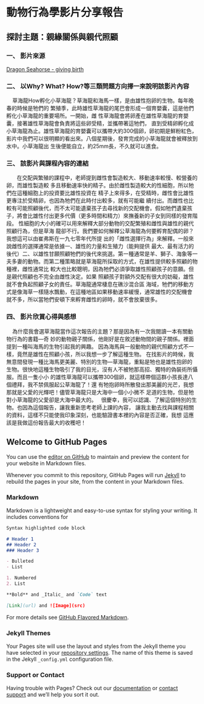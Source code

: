 # 動物行為學影片分享報告

## 探討主題：親緣關係與親代照顧



### 一、 影片來源

 [Dragon Seahorse - giving birth](https://www.youtube.com/watch?v=S9R1DIDVt9A&t=8s)

### 二、 以Why? What? How?等三類問題方向擇一來說明該影片內容
     
    草海龍How孵化小草海龍？草海龍和海馬一樣，是由雄性抱卵的生物。每年晚春的時候是牠們的
繁殖季，此時雄性草海龍的尾巴會形成一個育嬰囊，這是他們孵化小草海龍的重要場所。一開始，雌
性草海龍會將卵產在雄性草海龍的育嬰囊，接著雄性草海龍會負責將這些卵受精，並攜帶著這牠們，
直到受精卵孵化成小草海龍為止。雄性草海龍的育嬰囊可以攜帶大約300個卵，卵初期是鮮粉紅色，
影片中我們可以很明顯的看出來。八個星期後，發育完成的小草海龍就會被釋放到水中。小草海龍出
生後便能自立，約25mm長，不久就可以進食。

### 三、 該影片與課程內容的連結 
     
    在交配與繁殖的課程中，老師提到雌性會製造較大、移動速率較慢、較營養的卵，而雄性製造較
多且移動速率快的精子。由於雌性製造較大的性細胞，所以牠們在這種細胞上的投資要比雄性投資在
精子上來得多，在受精時，雌性會比雄性更專注於受精卵，也因為牠們在此時付出較多，就有可能繼
續付出。而雌性也比較有可能照顧後代，而不太可能遺棄孩子去尋找新的交配機會。假如牠們遺棄孩
子，將會比雄性付出更多代價（更多時間和精力）來撫養新的子女到同樣的發育階段。
    性細胞的大小的確可以用來解釋大部分動物的交配繁殖和雌性與雄性的親代照顧行為，但是草海
龍卻不行。我們要如何解釋公草海龍為何要孵育配偶的卵？我想這可以由崔弗斯在一九七零年代所提
出的「雌性選擇行為」來解釋。一般來說雌性的選擇通常是依據一、雄性的力量和生殖力（能夠提供
最大、最有活力的後代）二、以雄性甘願照顧牠們的後代來挑選。第一種通常是羊、獅子、海象等一
夫多妻的動物。而第二種策略就是草海龍所採取的方式，在雄性提供較多照顧的物種裡，雌性通常比
較大也比較聰明，因為牠們必須爭取雄性照顧孩子的意願。但是親代照顧也不完全由雌性決定。如果
照顧孩子對額外交配有很大的妨礙，雄性就不會負起照顧子女的責任。草海龍通常棲息在礁沙混合區
海域，牠們的移動方式是像海草一樣隨水飄動，在這種地區如果移動速率緩慢，通常雄性的交配機會
就不多，所以當牠們安頓下來孵育雌性的卵時，就不會放棄很多。

### 四、 影片欣賞心得與感想 
     
    為什麼我會選草海龍當作這次報告的主題？那是因為有一次我閱讀一本有關動物行為的書籍—奇
妙的動物親子關係，他剛好是在敘述動物間的親子關係。裡面提到一種叫海馬的生物引起我的興趣。
因為海馬與一般動物的親代照顧方式不一樣，竟然是雄性在照顧小孩，所以我想一步了解這種生物。
在找影片的時候，我無意間發現一種比海馬更美麗、特別的生物—草海龍，重點是牠也是雄性抱卵的
生物。很快地這種生物吸引了我的目光，沒有人不被牠那高招、獨特的偽裝術所懾服。而且一隻小小
的雄性草海龍可以攜帶300個卵，就這樣帶個這群小孩長達八個禮拜，我不禁佩服起公草海龍了！還
有牠抱卵時所散發出那美麗的光芒，我想那就是父愛的光輝吧！儘管草海龍只是大海中一個小小微不
足道的生物，但是牠對小草海龍的父愛卻是大海中最大的。
    很慶幸，我可以認識、了解這個特別的生物。也因為這個報告，讓我重新思考老師上課的內容，
讓我主動去找與課程相關的資料，這樣不只能使我印象深刻，也能驗證書本裡的內容是否正確，我想
這應該是我做這份報告最大的收穫吧！









## Welcome to GitHub Pages

You can use the [editor on GitHub](https://github.com/ChiaLing-Yu/ChiaLing-Yu/edit/master/index.md) to maintain and preview the content for your website in Markdown files.

Whenever you commit to this repository, GitHub Pages will run [Jekyll](https://jekyllrb.com/) to rebuild the pages in your site, from the content in your Markdown files.

### Markdown

Markdown is a lightweight and easy-to-use syntax for styling your writing. It includes conventions for

```markdown
Syntax highlighted code block

# Header 1
## Header 2
### Header 3

- Bulleted
- List

1. Numbered
2. List

**Bold** and _Italic_ and `Code` text

[Link](url) and ![Image](src)
```

For more details see [GitHub Flavored Markdown](https://guides.github.com/features/mastering-markdown/).

### Jekyll Themes

Your Pages site will use the layout and styles from the Jekyll theme you have selected in your [repository settings](https://github.com/ChiaLing-Yu/ChiaLing-Yu/settings). The name of this theme is saved in the Jekyll `_config.yml` configuration file.

### Support or Contact

Having trouble with Pages? Check out our [documentation](https://help.github.com/categories/github-pages-basics/) or [contact support](https://github.com/contact) and we’ll help you sort it out.
